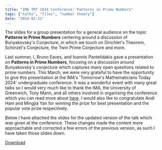 ```yaml
---
title: "IMA TMT 2024 Conference: Patterns in Prime Numbers"
tags: ["talks", "files", "number theory"]
date: "2024-03-21"
---
```


The slides for a group presentation for a general audience on the topic **Patterns in Prime Numbers**
centering around a discussion of Bunyakovsky's Conjecture, in which we touch on
Dirichlet's Theorem, Schinzel's Conjecture, the Twin Prime Conjecture and more.

Last summer, I, Bruno Eaves, and Ioannis Pantelidakis gave a presentation on
**Patterns in Prime Numbers**, focusing on a discussion around Bunyakovsky's
conjecture which captures many open questions related to prime numbers. This
March, we were very grateful to have the opportunity to give this presentation
at the IMA's 'Tomorrow's Mathematicians Today 2024' undergraduate conference.
It was a wonderful event with many great talks so I would very much like to
thank the IMA, the University of Greenwich, Tony Mann, and all others involved
in organising the conference which you can read more about
[here](https://sites.google.com/view/imatmt2024/home). I would also like to
congratulate Andi Hani and Mingjia Yan for winning the prize for best
presentation and the popular vote prize respectively.

Below I have attached the slides for the updated version of the talk which was
given at the conference. These changes made the content more approachable and
corrected a few errors of the previous version, as such I have taken those
slides down.

[Download](/files/patterns_in_prime_numbers_presentation.pdf)

